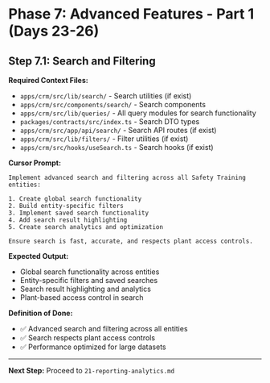 # Phase 7: Advanced Features - Part 1 (Days 23-26)

## Step 7.1: Search and Filtering

**Required Context Files:**
- `apps/crm/src/lib/search/` - Search utilities (if exist)
- `apps/crm/src/components/search/` - Search components
- `apps/crm/src/lib/queries/` - All query modules for search functionality
- `packages/contracts/src/index.ts` - Search DTO types
- `apps/crm/src/app/api/search/` - Search API routes (if exist)
- `apps/crm/src/lib/filters/` - Filter utilities (if exist)
- `apps/crm/src/hooks/useSearch.ts` - Search hooks (if exist)

**Cursor Prompt:**

```
Implement advanced search and filtering across all Safety Training entities:

1. Create global search functionality
2. Build entity-specific filters
3. Implement saved search functionality
4. Add search result highlighting
5. Create search analytics and optimization

Ensure search is fast, accurate, and respects plant access controls.
```

**Expected Output:**

- Global search functionality across entities
- Entity-specific filters and saved searches
- Search result highlighting and analytics
- Plant-based access control in search

**Definition of Done:**

- ✅ Advanced search and filtering across all entities
- ✅ Search respects plant access controls
- ✅ Performance optimized for large datasets

---

**Next Step:** Proceed to `21-reporting-analytics.md`